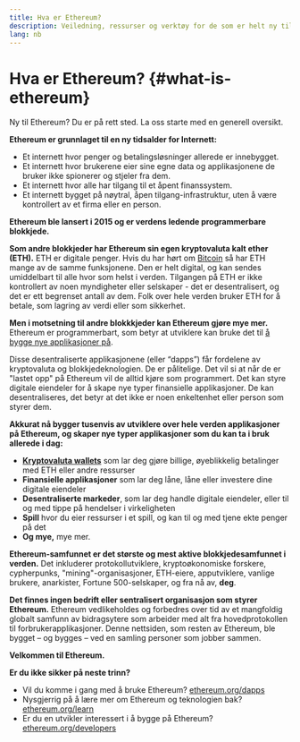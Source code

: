 ```yaml
---
title: Hva er Ethereum?
description: Veiledning, ressurser og verktøy for de som er helt ny til Ethereum.
lang: nb
---
```


# Hva er Ethereum? \{#what-is-ethereum}

Ny til Ethereum? Du er på rett sted. La oss starte med en generell oversikt.

**Ethereum er grunnlaget til en ny tidsalder for Internett:**

- Et internett hvor penger og betalingsløsninger allerede er innebygget.
- Et internett hvor brukerene eier sine egne data og applikasjonene de bruker ikke spionerer og stjeler fra dem.
- Et internett hvor alle har tilgang til et åpent finanssystem.
- Et internett bygget på nøytral, åpen tilgang-infrastruktur, uten å være kontrollert av et firma eller en person.

**Ethereum ble lansert i 2015 og er verdens ledende programmerbare blokkjede.**

**Som andre blokkjeder har Ethereum sin egen kryptovaluta kalt ether (ETH).** ETH er digitale penger. Hvis du har hørt om [Bitcoin](http://bitcoin.org/) så har ETH mange av de samme funksjonene. Den er helt digital, og kan sendes umiddelbart til alle hvor som helst i verden. Tilgangen på ETH er ikke kontrollert av noen myndigheter eller selskaper - det er desentralisert, og det er ett begrenset antall av dem. Folk over hele verden bruker ETH for å betale, som lagring av verdi eller som sikkerhet.

**Men i motsetning til andre blokkkjeder kan Ethereum gjøre mye mer.** Ethereum er programmerbart, som betyr at utviklere kan bruke det til [å bygge nye applikasjoner på](/dapps/).

Disse desentraliserte applikasjonene (eller “dapps”) får fordelene av kryptovaluta og blokkjedeknologien. De er pålitelige. Det vil si at når de er "lastet opp" på Ethereum vil de alltid kjøre som programmert. Det kan styre digitale eiendeler for å skape nye typer finansielle applikasjoner. De kan desentraliseres, det betyr at det ikke er noen enkeltenhet eller person som styrer dem.

**Akkurat nå bygger tusenvis av utviklere over hele verden applikasjoner på Ethereum, og skaper nye typer applikasjoner som du kan ta i bruk allerede i dag:**

- [**Kryptovaluta wallets**](/wallets/) som lar deg gjøre billige, øyeblikkelig betalinger med ETH eller andre ressurser
- **Finansielle applikasjoner** som lar deg låne, låne eller investere dine digitale eiendeler
- **Desentraliserte markeder**, som lar deg handle digitale eiendeler, eller til og med tippe på hendelser i virkeligheten
- **Spill** hvor du eier ressurser i et spill, og kan til og med tjene ekte penger på det
- **Og mye,** mye mer.

**Ethereum-samfunnet er det største og mest aktive blokkjedesamfunnet i verden.** Det inkluderer protokollutviklere, kryptoøkonomiske forskere, cypherpunks, "mining"-organisasjoner, ETH-eiere, apputviklere, vanlige brukere, anarkister, Fortune 500-selskaper, og fra nå av, **deg**.

**Det finnes ingen bedrift eller sentralisert organisasjon som styrer Ethereum.** Ethereum vedlikeholdes og forbedres over tid av et mangfoldig globalt samfunn av bidragsytere som arbeider med alt fra hovedprotokollen til forbrukerapplikasjoner. Denne nettsiden, som resten av Ethereum, ble bygget – og bygges – ved en samling personer som jobber sammen.

**Velkommen til Ethereum.**

**Er du ikke sikker på neste trinn?**

- Vil du komme i gang med å bruke Ethereum? [ethereum.org/dapps](/dapps/)
- Nysgjerrig på å lære mer om Ethereum og teknologien bak? [ethereum.org/learn](/learn/)
- Er du en utvikler interessert i å bygge på Ethereum? [ethereum.org/developers](/developers/)
